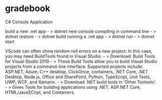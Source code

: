 # gradebook
 C# Console Application

build a new .net app 
    - > dotnet new console 
compiling in command line
    - > dotnet restore
    - > dotnet build
running a .net app
    - > dotnet run
    - > dotnet start

VScode can often show random red errors on a new project. In this case, you may need BuildTools found in Visual Studio.
    - > Download: Build Tools for Visual Studio 2019
        - > These Build Tools allow you to build Visual Studio projects from a command-line interface. Supported projects include: ASP.NET, Azure, C++ desktop, ClickOnce, containers, .NET Core, .NET Desktop, Node.js, Office and SharePoint, Python, TypeScript, Unit Tests, UWP, WCF, and Xamarin.
    - > Download .NET build tools in 'Other Toolsets'. 
    - > Gives Tools for building applications using .NET, ASP.NET Core, HTML/JavaSCript, and Containers.